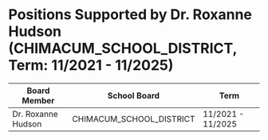 # Positions Supported by Dr. Roxanne Hudson (CHIMACUM_SCHOOL_DISTRICT, Term: 11/2021 - 11/2025)

| Board Member | School Board | Term |
|--------------|--------------|------|
| Dr. Roxanne Hudson | CHIMACUM_SCHOOL_DISTRICT | 11/2021 - 11/2025 |

